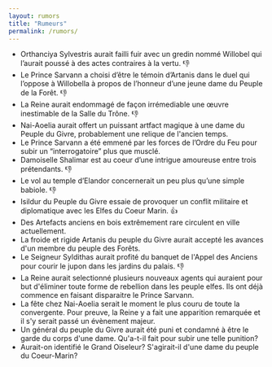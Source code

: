 ```yaml
---
layout: rumors
title: "Rumeurs"
permalink: /rumors/
---
```

- Orthanciya Sylvestris aurait failli fuir avec un gredin nommé Willobel qui l’aurait poussé à des actes contraires à la vertu. :thumbsdown:
- Le Prince Sarvann a choisi d’être le témoin d’Artanis dans le duel qui l’oppose à Willobella à propos de l’honneur d’une jeune dame du Peuple de la Forêt. :thumbsdown:
- La Reine aurait endommagé de façon irrémediable une œuvre inestimable de la Salle du Trône. :thumbsdown:
- Nai-Aoelia aurait offert un puissant artfact magique à une dame du Peuple du Givre, probablement une relique de l'ancien temps. 
- Le Prince Sarvann a été emmené par les forces de l’Ordre du Feu pour subir un “interrogatoire” plus que musclé.
- Damoiselle Shalimar est au coeur d’une intrigue amoureuse entre trois prétendants. :thumbsdown:
- Le vol au temple d’Elandor concernerait un peu plus qu’une simple babiole. :thumbsdown:
- Isildur du Peuple du Givre essaie de provoquer un conflit militaire et diplomatique avec les Elfes du Coeur Marin. :thumbsup:
- Des Artefacts anciens en bois extrêmement rare circulent en ville actuellement. 
- La froide et rigide Artanis du peuple du Givre aurait accepté les avances d'un membre du peuple des Forêts.
- Le Seigneur Syldithas aurait profité du banquet de l'Appel des Anciens pour courir le jupon dans les jardins du palais. :thumbsdown:
- La Reine aurait selectionné plusieurs nouveaux agents qui auraient pour but d'éliminer toute forme de rebellion dans les peuple elfes. Ils ont déjà commence en faisant disparaitre le Prince Sarvann.
- La fête chez Nai-Aoelia serait le moment le plus couru de toute la convergente. Pour preuve, la Reine y a fait une apparition remarquée et il s'y serait passé un évènement majeur.
- Un général du peuple du Givre aurait été puni et condamné à être le garde du corps d'une dame. Qu'a-t-il fait pour subir une telle punition?
- Aurait-on identifié le Grand Oiseleur? S'agirait-il d'une dame du peuple du Coeur-Marin? 
